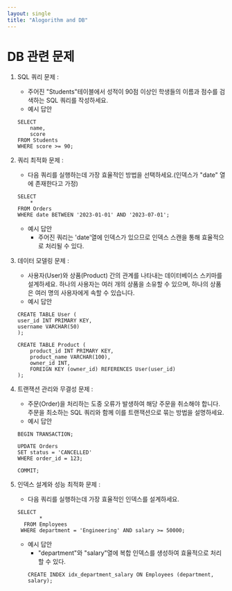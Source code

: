 ```yaml
---
layout: single
title: "Alogorithm and DB"
---
```


# DB 관련 문제
1. SQL 쿼리 문제 :
    - 주어진 "Students"테이블에서 성적이 90점 이상인 학생들의 이름과 점수를 검색하는 SQL 쿼리를 작성하세요.
    - 예시 답안
    ```
    SELECT 
        name,
        score
    FROM Students
    WHERE score >= 90;
    ```

2. 쿼리 최적화 문제 :
    - 다음 쿼리를 실행하는데 가장 효율적인 방법을 선택하세요.(인덱스가 "date" 열에 존재한다고 가정)
    ```
    SELECT 
        *
    FROM Orders
    WHERE date BETWEEN '2023-01-01' AND '2023-07-01';
    ```
    - 예시 답안
        - 주어진 쿼리는 'date'열에 인덱스가 있으므로 인덱스 스캔을 통해 효율적으로 처리될 수 있다.

3. 데이터 모델링 문제 :
    - 사용자(User)와 상품(Product) 간의 관계를 나타내는 데이터베이스 스키마를 설계하세요. 하나의 사용자는 여러 개의 상품을 소유할 수 있으며, 하나의 상품은 여러 명의 사용자에게 속할 수 있습니다.
    - 예시 답안
    ```
    CREATE TABLE User (
    user_id INT PRIMARY KEY,
    username VARCHAR(50)
    );

    CREATE TABLE Product (
        product_id INT PRIMARY KEY,
        product_name VARCHAR(100),
        owner_id INT,
        FOREIGN KEY (owner_id) REFERENCES User(user_id)
    );
    ```

4. 트랜잭션 관리와 무결성 문제 :
    - 주문(Order)을 처리하는 도중 오류가 발생하여 해당 주문을 취소해야 합니다. 주문을 최소하는 SQL 쿼리와 함께 이를 트랜잭션으로 묶는 방법을 설명하세요.
    - 예시 답안
    ```
    BEGIN TRANSACTION;

    UPDATE Orders
    SET status = 'CANCELLED'
    WHERE order_id = 123;

    COMMIT;
    ```

5. 인덱스 설계와 성능 최적화 문제 :
    - 다음 쿼리를 실행하는데 가장 효율적인 인덱스를 설계하세요.
    ```
    SELECT 
           *
      FROM Employees
     WHERE department = 'Engineering' AND salary >= 50000;
    ```
    - 예시 답안
        - "department"와 "salary"열에 복합  인덱스를 생성하여 효율적으로 처리할 수 있다.
        ```
        CREATE INDEX idx_department_salary ON Employees (department, salary);
        ```